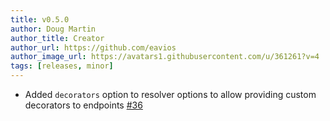 ```yaml
---
title: v0.5.0
author: Doug Martin
author_title: Creator
author_url: https://github.com/eavios
author_image_url: https://avatars1.githubusercontent.com/u/361261?v=4
tags: [releases, minor]
---
```


* Added `decorators` option to resolver options to allow providing custom decorators to endpoints [#36](https://github.com/eavios/nestjs-query/issues/36)  
